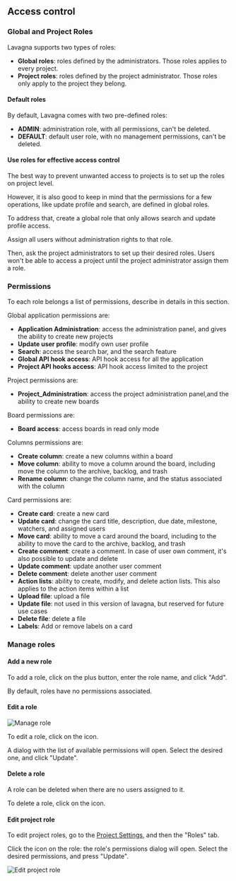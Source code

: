 ## Access control

### Global and Project Roles

Lavagna supports two types of roles:

* **Global roles**: roles defined by the administrators. Those roles applies to every project.
* **Project roles**: roles defined by the project administrator. Those roles only apply to the project they belong.

#### Default roles

By default, Lavagna comes with two pre-defined roles:

* **ADMIN**: administration role, with all permissions, can't be deleted.
* **DEFAULT**: default user role, with no management permissions, can't be deleted.

#### Use roles for effective access control

The best way to prevent unwanted access to projects is to set up the roles on project level.

However, it is also good to keep in mind that the permissions for a few operations, like update profile and search, are defined in global roles.

To address that, create a global role that only allows search and update profile access.

Assign all users without administration rights to that role.

Then, ask the project administrators to set up their desired roles. Users won't be able to access a project until the project administrator assign them a role.

### Permissions

To each role belongs a list of permissions, describe in details in this section.

Global application permissions are:

* **Application Administration**: access the administration panel, and gives the ability to create new projects
* **Update user profile**: modify own user profile
* **Search**: access the search bar, and the search feature
* **Global API hook access**: API hook access for all the application
* **Project API hooks access**: API hook access limited to the project

Project permissions are:

* **Project_Administration**: access the project administration panel,and the ability to create new boards

Board permissions are:

* **Board access**: access boards in read only mode

Columns permissions are:

* **Create column**: create a new columns within a board
* **Move column**: ability to move a column around the board, including move the column to the archive, backlog, and trash
* **Rename column**: change the column name, and the status associated with the column

Card permissions are:

* **Create card**: create a new card
* **Update card**: change the card title, description, due date, milestone, watchers, and assigned users
* **Move card**: ability to move a card around the board, including to the ability to move the card to the archive, backlog, and trash
* **Create comment**: create a comment. In case of user own comment, it's also possible to update and delete
* **Update comment**: update another user comment
* **Delete comment**: delete another user comment
* **Action lists**: ability to create, modify, and delete action lists. This also applies to the action items within a list
* **Upload file**: upload a file
* **Update file**: not used in this version of lavagna, but reserved for future use cases
* **Delete file**: delete a file
* **Labels**: Add or remove labels on a card

### Manage roles

#### Add a new role

To add a role, click on the plus button, enter the role name, and click "Add".

By default, roles have no permissions associated.

#### Edit a role

<img class="pure-img" src="{{relativeRootPath}}/images/en/admin-manage-role.png" alt="Manage role">

To edit a role, click on the <span class="icon icon-edit"></span> icon.

A dialog with the list of available permissions will open. Select the desired one, and click "Update".

#### Delete a role

A role can be deleted when there are no users assigned to it.

To delete a role, click on the <span class="icon icon-delete"></span> icon.

#### Edit project role

To edit project roles, go to the [Project Settings](/03-use-lavagna/03-01-project.html#project-settings), and then the "Roles" tab.

Click the <span class="icon icon-edit"></span> icon on the role: the role's permissions dialog will open. Select the desired permissions, and press "Update".

<img class="pure-img" src="{{relativeRootPath}}/images/en/manage-project-edit-role.png" alt="Edit project role">

